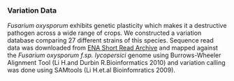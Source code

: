 ### Variation Data

*Fusarium oxysporum* exhibits genetic plasticity which makes it a
destructive pathogen across a wide range of crops. We constructed a
variation database comparing 27 different strains of this species.
Sequence read data was downloaded from [ENA Short Read
Archive](http://www.ebi.ac.uk/ena/data/view/SRP002087) and mapped
against the *Fusarium oxysporum f.sp. lycopersici* genome using
Burrows-Wheeler Alignment Tool (Li H.and Durbin R.Bioinformatics 2010)
and variation calling was done using SAMtools (Li H.et.al Bioinfomratics
2009).

